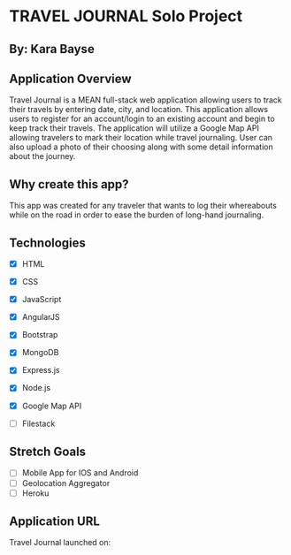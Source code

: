 TRAVEL JOURNAL Solo Project
===========================

By: Kara Bayse
--------------

Application Overview
--------------------
Travel Journal is a MEAN full-stack web application allowing users to track their travels by entering date, city, and location. This application allows users to register for an account/login to an existing account and begin to keep track their travels. The application will utilize a Google Map API allowing travelers to mark their location while travel journaling. User can also upload a photo of their choosing along with some detail information about the journey.

Why create this app?
--------------------
This app was created for any traveler that wants to log their whereabouts while on the road in order to ease the burden of long-hand journaling.

Technologies
------------
- [X] HTML
- [X] CSS
- [X] JavaScript
- [X] AngularJS
- [X] Bootstrap
- [X] MongoDB
- [X] Express.js
- [X] Node.js
- [X] Google Map API
- [ ] Filestack


Stretch Goals
-------------
- [ ] Mobile App for IOS and Android
- [ ] Geolocation Aggregator
- [ ] Heroku

Application URL
---------------
Travel Journal launched on:

